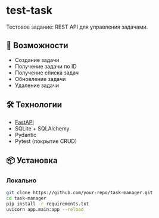 # test-task

Тестовое задание: REST API для управления задачами.

## 🚀 Возможности

- Создание задачи
- Получение задачи по ID
- Получение списка задач
- Обновление задачи
- Удаление задачи

## 🛠️ Технологии

- [FastAPI](https://fastapi.tiangolo.com/)
- SQLite + SQLAlchemy
- Pydantic
- Pytest (покрытие CRUD)

## 📦 Установка

### Локально

```bash
git clone https://github.com/your-repo/task-manager.git
cd task-manager
pip install -r requirements.txt
uvicorn app.main:app --reload
```
